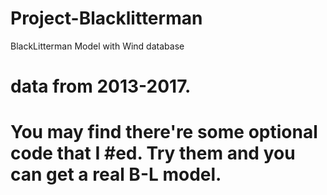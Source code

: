 # Project-Blacklitterman
BlackLitterman Model with Wind database

# data from 2013-2017.
# You may find there're some optional code that I #ed. Try them and you can get a real B-L model.
